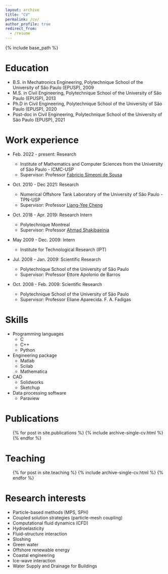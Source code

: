 ```yaml
---
layout: archive
title: "CV"
permalink: /cv/
author_profile: true
redirect_from:
  - /resume
---
```


{% include base_path %}

Education
======
* B.S. in Mechatronics Engineering, Polytechnique School of the University of São Paulo (EPUSP), 2009
* M.S. in Civil Engineering, Polytechnique School of the University of São Paulo (EPUSP), 2013
* Ph.D in Civil Engineering, Polytechnique School of the University of São Paulo (EPUSP), 2020
* Post-doc in Civil Engineering, Polytechnique School of the University of São Paulo (EPUSP), 2021

Work experience
======
* Feb. 2022 - present: Research
  * Institute of Mathematics and Computer Sciences from the University of São Paulo - ICMC-USP
  * Supervisor: Professor [Fabricio Simeoni de Sousa](https://sites.google.com/icmc.usp.br/fssousa/home)

* Oct. 2010 - Dec 2021: Research
  * Numerical Offshore Tank Laboratory of the University of São Paulo - TPN-USP
  * Supervisor: Professor [Liang-Yee Cheng](http://lattes.cnpq.br/6263404177689737)

* Oct. 2018 - Apr. 2019: Research Intern
  * Polytechnique Montreal
  * Supervisor: Professor [Ahmad Shakibaeinia](http://www.professeurs.polymtl.ca/ahmad.shakibaeinia)

* May 2009 - Dec. 2009: Intern
  * Institute for Technological Research (IPT)

* Jul. 2008 - Jan. 2009:  Scientific Research
  * Polytechnique School of the University of São Paulo
  * Supervisor: Professor Ettore Apolonio de Barros

* Oct. 2008 - Feb. 2009:  Scientific Research
  * Polytechnique School of the University of São Paulo
  * Supervisor: Professor Eliane Aparecida. F. A. Fadigas

Skills
======
* Programming languages
  * C
  * C++
  * Python
* Engineering package
  * Matlab
  * Scilab
  * Mathematica
* CAD
  * Solidworks
  * Sketchup
* Data processing software
  * Paraview

Publications
======
  <ul>{% for post in site.publications %}
    {% include archive-single-cv.html %}
  {% endfor %}</ul>

<!--  
Talks
======
  <ul>{% for post in site.talks %}
    {% include archive-single-talk-cv.html %}
  {% endfor %}</ul>
-->

Teaching
======
  <ul>{% for post in site.teaching %}
    {% include archive-single-cv.html %}
  {% endfor %}</ul>
  
Research interests
======
* Particle-based methods (MPS, SPH)
* Coupled solution strategies (particle-mesh coupling)
* Computational fluid dynamics (CFD)
* Hydroelasticity
* Fluid-structure interaction
* Sloshing
* Green water
* Offshore renewable energy
* Coastal engineering
* Ice-wave interaction
* Water Supply and Drainage for Buildings